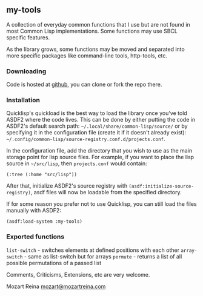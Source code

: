## my-tools

A collection of everyday common functions that I use but are not found in most Common Lisp implementations. Some functions may use SBCL specific features.

As the library grows, some functions may be moved and separated into more specific packages like command-line tools, http-tools, etc.

### Downloading

Code is hosted at [github](https://github.com/paradigmshift/my-tools), you can clone or fork the repo there.

### Installation

Quicklisp's quickload is the best way to load the library once you've told ASDF2 where the code lives. This can be done by either putting the code in ASDF2's default search path: `~/.local/share/common-lisp/source/` or by specifying it in the configuration file (create it if it doesn't already exist): `~/.config/common-lisp/source-registry.conf.d/projects.conf`.

In the configuration file, add the directory that you wish to use as the main storage point for lisp source files. For example, if you want to place the lisp source in `~/src/lisp`, then `projects.conf` would contain:

    (:tree (:home "src/lisp"))

After that, initialize ASDF2's source registry with `(asdf:initialize-source-registry)`, asdf files will now be loadable from the specified directory.

If for some reason you prefer not to use Quicklisp, you can still load the files manually with ASDF2:

    (asdf:load-system :my-tools)

### Exported functions

`list-switch` - switches elements at defined positions with each other
`array-switch` - same as list-switch but for arrays
`permute` - returns a list of all possible permutations of a passed list

Comments, Criticisms, Extensions, etc are very welcome.

Mozart Reina
mozart@mozartreina.com
